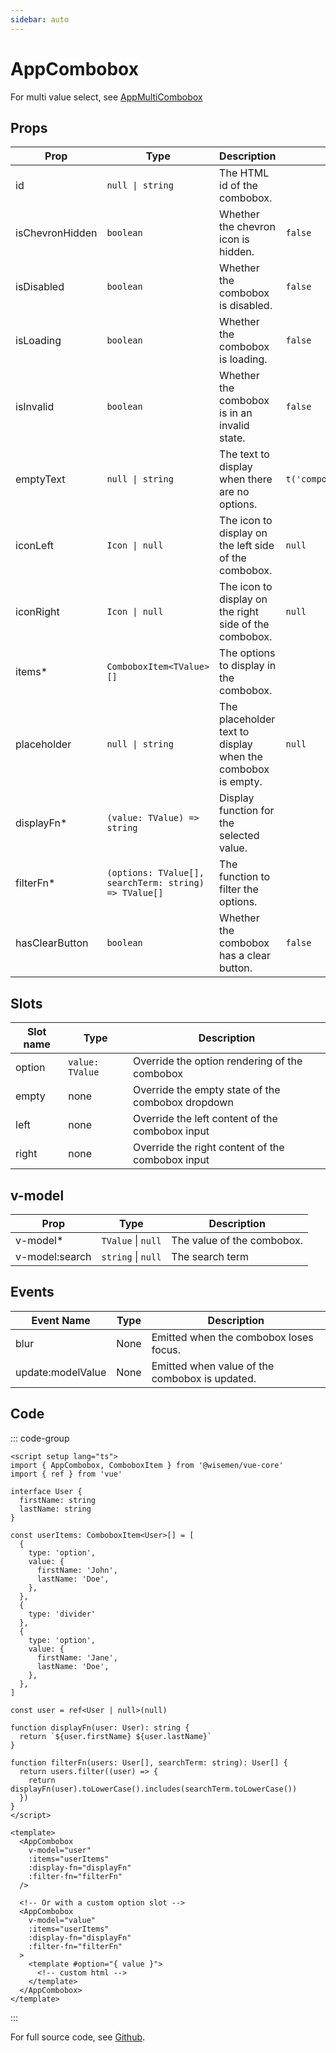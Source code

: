 ```yaml
---
sidebar: auto
---
```


# AppCombobox
<script setup>
import AppComboboxPlayground from './AppComboboxPlayground.vue'
</script>

<AppComboboxPlayground />

For multi value select, see [AppMultiCombobox](/components/combobox/app-multi-combobox.md)


## Props

| Prop            | Type                                                  | Description                                                 | Default                          |
|-----------------|-------------------------------------------------------|-------------------------------------------------------------|----------------------------------|
| id              | `null \| string`                                      | The HTML id of the combobox.                                |                                  |
| isChevronHidden | `boolean`                                             | Whether the chevron icon is hidden.                         | `false`                          |
| isDisabled      | `boolean`                                             | Whether the combobox is disabled.                           | `false`                          |
| isLoading       | `boolean`                                             | Whether the combobox is loading.                            | `false`                          |
| isInvalid       | `boolean`                                             | Whether the combobox is in an invalid state.                | `false`                          |
| emptyText       | `null \| string`                                      | The text to display when there are no options.              | `t('components.combobox.empty')` |
| iconLeft        | `Icon \| null`                                        | The icon to display on the left side of the combobox.       | `null`                           |
| iconRight       | `Icon \| null`                                        | The icon to display on the right side of the combobox.      | `null`                           |
| items*          | `ComboboxItem<TValue>[]`                              | The options to display in the combobox.                     |                                  |
| placeholder     | `null \| string`                                      | The placeholder text to display when the combobox is empty. | `null`                           |
| displayFn*      | `(value: TValue) => string`                           | Display function for the selected value.                    |                                  |
| filterFn*       | `(options: TValue[], searchTerm: string) => TValue[]` | The function to filter the options.                         |                                  |
| hasClearButton  | `boolean`                                             | Whether the combobox has a clear button.                    | `false`                          |

## Slots

| Slot name | Type            | Description                                       |
|-----------|-----------------|---------------------------------------------------|
| option    | `value: TValue` | Override the option rendering of the combobox     |
| empty     | none            | Override the empty state of the combobox dropdown |
| left      | none            | Override the left content of the combobox input   |
| right     | none            | Override the right content of the combobox input  |


## v-model

| Prop           | Type               | Description                |
|----------------|--------------------|----------------------------|
| v-model*       | `TValue` \| `null` | The value of the combobox. |
| v-model:search | `string` \| `null` | The search term            |

## Events

| Event Name        | Type | Description                                    |
|-------------------|------|------------------------------------------------|
| blur              | None | Emitted when the combobox loses focus.         |
| update:modelValue | None | Emitted when value of the combobox is updated. |

## Code

::: code-group
```vue [Usage]
<script setup lang="ts">
import { AppCombobox, ComboboxItem } from '@wisemen/vue-core'
import { ref } from 'vue'

interface User {
  firstName: string
  lastName: string
}

const userItems: ComboboxItem<User>[] = [
  {
    type: 'option',
    value: {
      firstName: 'John',
      lastName: 'Doe',
    },
  },
  {
    type: 'divider'
  },
  {
    type: 'option',
    value: {
      firstName: 'Jane',
      lastName: 'Doe',
    },
  },
]

const user = ref<User | null>(null)

function displayFn(user: User): string {
  return `${user.firstName} ${user.lastName}`
}

function filterFn(users: User[], searchTerm: string): User[] {
  return users.filter((user) => {
    return displayFn(user).toLowerCase().includes(searchTerm.toLowerCase())
  })
}
</script>

<template>
  <AppCombobox 
    v-model="user" 
    :items="userItems"
    :display-fn="displayFn"
    :filter-fn="filterFn"
  />

  <!-- Or with a custom option slot -->
  <AppCombobox 
    v-model="value" 
    :items="userItems"
    :display-fn="displayFn"
    :filter-fn="filterFn"
  >
    <template #option="{ value }">
      <!-- custom html -->
    </template>
  </AppCombobox>
</template>
```
:::

For full source code, see [Github](https://github.com/wisemen-digital/vue-core/blob/main/packages/components/src/components/combobox/AppCombobox.vue).
